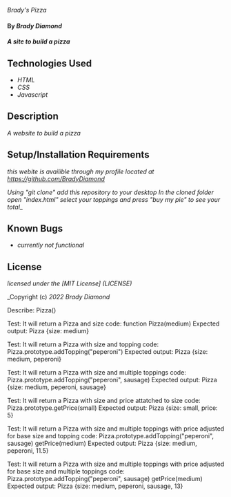  _Brady's Pizza_

#### By _**Brady Diamond**_

#### _A site to build a pizza_

## Technologies Used

* _HTML_
* _CSS_
* _Javascript_


## Description

_A website to build a pizza_

## Setup/Installation Requirements

_this webite is availible through my profile located at https://github.com/BradyDiamond_

_Using "git clone" add this repository to your desktop_
_In the cloned folder open "index.html"_
_select your toppings and press "buy my pie" to see your total__

## Known Bugs

* _currently not functional_

## License
_licensed under the [MIT License] (LICENSE)_

_Copyright (c) _2022_ _Brady Diamond_ 

Describe: Pizza()

Test: It will return a Pizza and size
code: function Pizza(medium)
Expected output: Pizza {size: medium}

Test: It will return a Pizza with size and topping
code: Pizza.prototype.addTopping("peperoni") 
Expected output: Pizza {size: medium, peperoni}

Test: It will return a Pizza with size and multiple toppings
code: Pizza.prototype.addTopping("peperoni",  sausage) 
Expected output: Pizza {size: medium, peperoni, sausage}

Test: It will return a Pizza with size and price attatched to size
code: Pizza.prototype.getPrice(small) 
Expected output: Pizza {size: small, price: 5}


Test: It will return a Pizza with size and multiple toppings with price adjusted for base size and topping 
code: Pizza.prototype.addTopping("peperoni",  sausage)
getPrice(medium)
Expected output: Pizza {size: medium, peperoni, 11.5}

Test: It will return a Pizza with size and multiple toppings with price adjusted for base size and multiple toppings 
code: Pizza.prototype.addTopping("peperoni",  sausage)
getPrice(medium)
Expected output: Pizza {size: medium, peperoni, sausage, 13}

